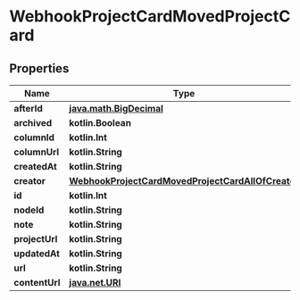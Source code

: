
# WebhookProjectCardMovedProjectCard

## Properties
Name | Type | Description | Notes
------------ | ------------- | ------------- | -------------
**afterId** | [**java.math.BigDecimal**](java.math.BigDecimal.md) |  | 
**archived** | **kotlin.Boolean** |  | 
**columnId** | **kotlin.Int** |  | 
**columnUrl** | **kotlin.String** |  | 
**createdAt** | **kotlin.String** |  | 
**creator** | [**WebhookProjectCardMovedProjectCardAllOfCreator**](WebhookProjectCardMovedProjectCardAllOfCreator.md) |  | 
**id** | **kotlin.Int** |  | 
**nodeId** | **kotlin.String** |  | 
**note** | **kotlin.String** |  | 
**projectUrl** | **kotlin.String** |  | 
**updatedAt** | **kotlin.String** |  | 
**url** | **kotlin.String** |  | 
**contentUrl** | [**java.net.URI**](java.net.URI.md) |  |  [optional]



